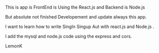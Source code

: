 This is app is FrontEnd is Using the React.js and Backend is Node.js 

But absolute not finished Developement and update always this app.

I want to learn how to write SingIn Singup Aut with react.js and Node.js .

I add the mysql and node.js code using the express and cors.

LemonK
